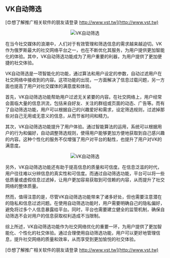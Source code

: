## **VK自动筛选**

[😍想了解推广相关软件的朋友请登录 http://www.vst.tw](http://www.vst.tw)

 <center><img src="https://vst.tw/MP4/tuiguang/png/7.png" alt="VK自动筛选"></center>

在当今社交媒体的浪潮中，人们对于有效管理和筛选信息的需求越来越迫切。VK作为俄罗斯最大的社交网络平台之一，也在不断优化其服务，为用户提供更加智能化的体验。其中，VK自动筛选功能成为了用户重要的利器，为用户提供了更加便捷的社交体验。

VK自动筛选是一项智能化的功能，通过算法和用户设定的参数，自动过滤用户在社交网络中接收到的内容。这项功能的出现，一方面解决了信息过载问题，另一方面也提高了用户对社交媒体的满意度和体验。

首先，VK自动筛选功能帮助用户过滤无关紧要的内容。在社交网络上，用户经常会面临大量的信息洪流，包括来自好友、关注的群组或页面的动态、广告等。而有了自动筛选功能，用户可以根据自己的兴趣爱好和需求，设定筛选规则，过滤掉那些对自己无用或无意义的信息，从而节省时间和精力。

其次，VK自动筛选功能提升了用户体验。通过智能算法的运用，系统可以根据用户的行为和偏好，自动调整筛选规则，使得用户能够更加方便地获取到自己感兴趣的内容。这种个性化的服务不仅增强了用户对平台的黏性，也提升了用户对VK的满意度。

 <center><img src="https://vst.tw/MP4/tuiguang/png/2.png" alt="VK自动筛选"></center>

另外，VK自动筛选功能还有助于提高信息的质量和可信度。在信息泛滥的时代，用户往往难以分辨信息的真实性和可信度。而通过自动筛选功能，平台可以将一些低质量或虚假信息过滤掉，让用户更加容易获取到可信赖的内容，从而提升了社交网络的整体质量。

然而，值得注意的是，尽管VK自动筛选功能带来了诸多好处，但也需要注意潜在的隐私和信息过滤问题。在使用自动筛选功能时，用户需要明确自己的隐私偏好，避免将过多个人信息暴露给平台。同时，平台也需要建立健全的监管机制，确保自动筛选不会对用户的信息获取权利造成不当限制。

综上所述，VK自动筛选功能作为社交网络优化的重要一环，为用户提供了更加智能化、个性化的社交体验。通过合理使用自动筛选功能，用户可以更好地管理信息，提升社交网络的质量和效率，从而享受到更加愉悦的社交体验。

[😍想了解推广相关软件的朋友请登录 http://www.vst.tw](http://www.vst.tw)



